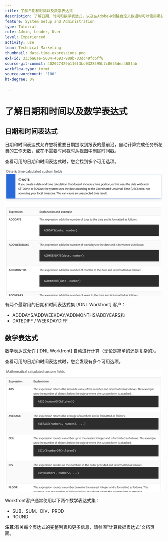 ```yaml
---
title: 了解日期和时间以及数学表达式
description: 了解日期、时间和数学表达式，以及在Adobe中创建自定义数据时可以使用哪些表达式 [!UICONTROL Workfront].
feature: System Setup and Administration
type: Tutorial
role: Admin, Leader, User
level: Experienced
activity: use
team: Technical Marketing
thumbnail: date-time-expressions.png
exl-id: 333ba6ae-5004-4693-989b-03dc49fcbff8
source-git-commit: 402027429b116f3bd0328595b7c8635dea468fab
workflow-type: tm+mt
source-wordcount: '180'
ht-degree: 0%

---
```


# 了解日期和时间以及数学表达式

## 日期和时间表达式

日期和时间表达式允许您将重要日期提取到报表的最前沿，自动计算完成任务所花费的工作天数，或在不需要时间戳时从视图中删除时间戳。

查看可用的日期和时间表达式时，您会找到多个可用选项。

![日期和时间表达式示例](assets/datetimeexpressions01.png)

有两个最常用的日期和时间表达式集 [!DNL Workfront] 客户：

* ADDDAYS/ADDWEEKDAY/ADDMONTHS/ADDYEARS和
* DATEDIFF / WEEKDAYDIFF

## 数学表达式

数学表达式允许 [!DNL Workfront] 自动进行计算（无论是简单的还是复杂的）。

查看可用的日期和时间表达式时，您会发现有多个可用选项。

![示例数学表达式](assets/datetimeexpressions02.png)

Workfront客户通常使用以下两个数学表达式集：

* SUB、SUM、DIV、PROD
* ROUND

<b>注意</b>:有关每个表达式的完整列表和更多信息，请参阅“计算数据表达式”文档页面。